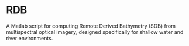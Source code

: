 # RDB
A Matlab script for computing Remote Derived Bathymetry (SDB) from multispectral optical imagery, designed specifically for shallow water and river environments.

